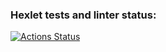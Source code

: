 ### Hexlet tests and linter status:
[![Actions Status](https://github.com/Smelodeya/java-project-61/workflows/hexlet-check/badge.svg)](https://github.com/Smelodeya/java-project-61/actions)